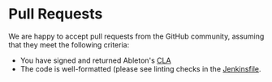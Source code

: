Pull Requests
=============

We are happy to accept pull requests from the GitHub community, assuming that they meet
the following criteria:

 - You have signed and returned Ableton's [CLA][cla]
 - The code is well-formatted (please see linting checks in the [Jenkinsfile][jenkinsfile].
 
 [cla]: http://ableton.github.io/cla/
 [jenkinsfile]: https://github.com/AbletonDevTools/groovylint/blob/master/Jenkinsfile
